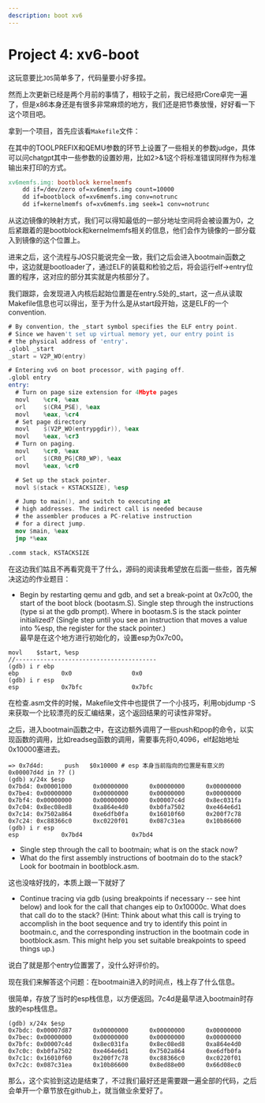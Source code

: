 ```yaml
---
description: boot xv6
---
```


# Project 4: xv6-boot

这玩意要比`JOS`简单多了，代码量要小好多捏。

然而上次更新已经是两个月前的事情了，相较于之前，我已经把rCore卓完一遍了，但是x86本身还是有很多非常麻烦的地方，我们还是把节奏放慢，好好看一下这个项目吧。

拿到一个项目，首先应该看`Makefile`文件：

在其中的TOOLPREFIX和QEMU参数的环节上设置了一些相关的参数judge，具体可以问chatgpt其中一些参数的设置妙用，比如2>&1这个将标准错误同样作为标准输出来打印的方式。

```makefile
xv6memfs.img: bootblock kernelmemfs
	dd if=/dev/zero of=xv6memfs.img count=10000
	dd if=bootblock of=xv6memfs.img conv=notrunc
	dd if=kernelmemfs of=xv6memfs.img seek=1 conv=notrunc
```

从这边镜像的映射方式，我们可以得知最低的一部分地址空间将会被设置为0，之后紧跟着的是bootblock和kernelmemfs相关的信息，他们会作为镜像的一部分载入到镜像的这个位置上。

进来之后，这个流程与JOS只能说完全一致，我们之后会进入bootmain函数之中，这边就是bootloader了，通过ELF的装载和检验之后，将会运行elf->entry位置的程序，这对应的部分其实就是内核部分了。

我们跟踪，会发现进入内核后起始位置是在entry.S处的\_start，这一点从读取Makefile信息也可以得出，至于为什么是从start段开始，这是ELF的一个convention.

```nasm
# By convention, the _start symbol specifies the ELF entry point.
# Since we haven't set up virtual memory yet, our entry point is
# the physical address of 'entry'.
.globl _start
_start = V2P_WO(entry)

# Entering xv6 on boot processor, with paging off.
.globl entry
entry:
  # Turn on page size extension for 4Mbyte pages
  movl    %cr4, %eax
  orl     $(CR4_PSE), %eax
  movl    %eax, %cr4
  # Set page directory
  movl    $(V2P_WO(entrypgdir)), %eax
  movl    %eax, %cr3
  # Turn on paging.
  movl    %cr0, %eax
  orl     $(CR0_PG|CR0_WP), %eax
  movl    %eax, %cr0

  # Set up the stack pointer.
  movl $(stack + KSTACKSIZE), %esp

  # Jump to main(), and switch to executing at
  # high addresses. The indirect call is needed because
  # the assembler produces a PC-relative instruction
  # for a direct jump.
  mov $main, %eax
  jmp *%eax

.comm stack, KSTACKSIZE

```

在这边我们姑且不再看究竟干了什么，源码的阅读我希望放在后面一些些，首先解决这边的作业题目：

* Begin by restarting qemu and gdb, and set a break-point at 0x7c00, the start of the boot block (bootasm.S). Single step through the instructions (type si at the gdb prompt). Where in bootasm.S is the stack pointer initialized? (Single step until you see an instruction that moves a value into %esp, the register for the stack pointer.)\
  最早是在这个地方进行初始化的，设置esp为0x7c00。

```
movl    $start, %esp
//----------------------------------------
(gdb) i r ebp
ebp            0x0                 0x0
(gdb) i r esp
esp            0x7bfc              0x7bfc
```

在检查.asm文件的时候，Makefile文件中也提供了一个小技巧，利用objdump -S来获取一个比较漂亮的反汇编结果，这个返回结果的可读性非常好。

之后，进入bootmain函数之中，在这边额外调用了一些push和pop的命令，以实现函数的调用，比如readseg函数的调用，需要事先将0,4096，elf起始地址0x10000塞进去。

```
=> 0x7d4d:      push   $0x10000 # esp 本身当前指向的位置是有意义的
0x00007d4d in ?? ()
(gdb) x/24x $esp
0x7bd4: 0x00001000      0x00000000      0x00000000      0x00000000
0x7be4: 0x00000000      0x00000000      0x00000000      0x00000000
0x7bf4: 0x00000000      0x00000000      0x00007c4d      0x8ec031fa
0x7c04: 0x8ec08ed8      0xa864e4d0      0xb0fa7502      0xe464e6d1
0x7c14: 0x7502a864      0xe6dfb0fa      0x16010f60      0x200f7c78
0x7c24: 0xc88366c0      0xc0220f01      0x087c31ea      0x10b86600
(gdb) i r esp
esp            0x7bd4              0x7bd4
```



* Single step through the call to bootmain; what is on the stack now?
* What do the first assembly instructions of bootmain do to the stack? Look for bootmain in bootblock.asm.

这也没啥好找的，本质上跟一下就好了

* Continue tracing via gdb (using breakpoints if necessary -- see hint below) and look for the call that changes eip to 0x10000c. What does that call do to the stack? (Hint: Think about what this call is trying to accomplish in the boot sequence and try to identify this point in bootmain.c, and the corresponding instruction in the bootmain code in bootblock.asm. This might help you set suitable breakpoints to speed things up.)

说白了就是那个entry位置罢了，没什么好评价的。

现在我们来解答这个问题：在bootmain进入的时间点，栈上存了什么信息。

很简单，存放了当时的esp栈信息，以方便返回。7c4d是最早进入bootmain时存放的esp栈信息。

```
(gdb) x/24x $esp
0x7bdc: 0x00007d87      0x00000000      0x00000000      0x00000000
0x7bec: 0x00000000      0x00000000      0x00000000      0x00000000
0x7bfc: 0x00007c4d      0x8ec031fa      0x8ec08ed8      0xa864e4d0
0x7c0c: 0xb0fa7502      0xe464e6d1      0x7502a864      0xe6dfb0fa
0x7c1c: 0x16010f60      0x200f7c78      0xc88366c0      0xc0220f01
0x7c2c: 0x087c31ea      0x10b86600      0x8ed88e00      0x66d08ec0
```

那么，这个实验到这边是结束了，不过我们最好还是需要跟一遍全部的代码，之后会单开一个章节放在github上，就当做业余爱好了。
